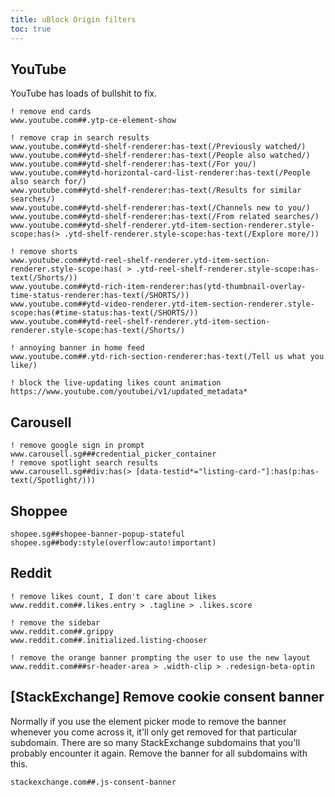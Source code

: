 ```yaml
---
title: uBlock Origin filters
toc: true
---
```


## YouTube

YouTube has loads of bullshit to fix.

```
! remove end cards
www.youtube.com##.ytp-ce-element-show

! remove crap in search results
www.youtube.com##ytd-shelf-renderer:has-text(/Previously watched/)
www.youtube.com##ytd-shelf-renderer:has-text(/People also watched/)
www.youtube.com##ytd-shelf-renderer:has-text(/For you/)
www.youtube.com##ytd-horizontal-card-list-renderer:has-text(/People also search for/)
www.youtube.com##ytd-shelf-renderer:has-text(/Results for similar searches/)
www.youtube.com##ytd-shelf-renderer:has-text(/Channels new to you/)
www.youtube.com##ytd-shelf-renderer:has-text(/From related searches/)
www.youtube.com##ytd-shelf-renderer.ytd-item-section-renderer.style-scope:has(> .ytd-shelf-renderer.style-scope:has-text(/Explore more/))

! remove shorts
www.youtube.com##ytd-reel-shelf-renderer.ytd-item-section-renderer.style-scope:has( > .ytd-reel-shelf-renderer.style-scope:has-text(/Shorts/))
www.youtube.com##ytd-rich-item-renderer:has(ytd-thumbnail-overlay-time-status-renderer:has-text(/SHORTS/))
www.youtube.com##ytd-video-renderer.ytd-item-section-renderer.style-scope:has(#time-status:has-text(/SHORTS/))
www.youtube.com##ytd-reel-shelf-renderer.ytd-item-section-renderer.style-scope:has-text(/Shorts/)

! annoying banner in home feed
www.youtube.com##.ytd-rich-section-renderer:has-text(/Tell us what you like/)

! block the live-updating likes count animation
https://www.youtube.com/youtubei/v1/updated_metadata*
```

## Carousell

```
! remove google sign in prompt
www.carousell.sg###credential_picker_container
! remove spotlight search results
www.carousell.sg##div:has(> [data-testid*="listing-card-"]:has(p:has-text(/Spotlight/)))
```

## Shoppee

```
shopee.sg##shopee-banner-popup-stateful
shopee.sg##body:style(overflow:auto!important)
```

## Reddit

```
! remove likes count, I don't care about likes
www.reddit.com##.likes.entry > .tagline > .likes.score

! remove the sidebar
www.reddit.com##.grippy
www.reddit.com##.initialized.listing-chooser

! remove the orange banner prompting the user to use the new layout
www.reddit.com###sr-header-area > .width-clip > .redesign-beta-optin
```

## [StackExchange] Remove cookie consent banner

Normally if you use the element picker mode to remove the banner whenever you
come across it, it'll only get removed for that particular subdomain. There are
so many StackExchange subdomains that you'll probably encounter it again.
Remove the banner for all subdomains with this.

```
stackexchange.com##.js-consent-banner
```

